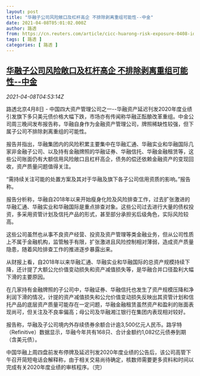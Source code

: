 ```yaml
---
layout: post
title: "华融子公司风险敞口及杠杆高企 不排除剥离重组可能性--中金"
date: 2021-04-08T05:01:02.000Z
author: 路透
from: https://cn.reuters.com/article/cicc-huarong-risk-exposure-0408-idCNKBS2BV0F8
tags: [ 路透 ]
categories: [ 路透 ]
---
```

<!--1617858062000-->
[华融子公司风险敞口及杠杆高企 不排除剥离重组可能性--中金](https://cn.reuters.com/article/cicc-huarong-risk-exposure-0408-idCNKBS2BV0F8)
------

<div>
<div><i>2021-04-08T04:53:14Z</i></div><p>路透北京4月8日 - 中国四大资产管理公司之一--华融资产延迟刊发2020年度业绩引发旗下多只美元债价格大幅下跌，市场亦有传闻称华融正酝酿改革重组。中金公司周三晚间发布报告称，华融自身作为金融资产管理公司，牌照稀缺性较强，但下属子公司不排除剥离重组的可能性。</p><p>报告并指出，华融集团内的风险积累主要集中在华融汇通、华融实业和华融国际几家非金融子公司、以及持有金融牌照的华融证券、华融信托、华融金融租赁等，这些公司账面仍有大额信用风险敞口且杠杆高企，债务的偿还依赖金融资产的变现回收，资产质量问题值得关注。</p><p>“需持续关注可能的处置方案及其对于华融及旗下各子公司信用资质的影响。”报告称。</p><p>报告分析称，华融自2018年以来开始瘦身化险及风险排查工作，过去扩张激进的华融汇通、华融实业和华融国际是重点排查对象。这些公司过去进行大量的债权投资，多采用资管计划及信托产品的形式，甚至部分承担劣后级角色，实际风险较高。</p><p>这些公司虽然也从事不良资产经营、投资及资产管理等类金融业务，但从公司性质上不属于金融机构，监管触手有限，扩张激进且风险控制相对薄弱，造成资产质量隐患，随着风险排查工作的推进逐步暴露出来。</p><p>从财报上看，自2018年以来华融汇通、华融实业和华融国际的总资产规模持续下降，还计提了大额公允价值变动损失和资产减值损失等，是华融合并口径盈利大幅下滑的主要原因。</p><p>在几家持有金融牌照的子公司中，华融证券、华融信托也发生了资产规模压降和净利润下滑的情况，计提的资产减值损失和公允价值变动损失反映出其资管计划和信托产品的底层资产质量可能存在一定问题，华融金融租赁虽然资产和盈利的账面表现尚可，但关注及不良率偏高；母公司及华融湘江银行在集团内表现相对较好。</p><p>报告称，华融及子公司境内外存续债券余额合计逾3,500亿元人民币。路孚特（Refinitive）数据显示，华融今年共有168只、合计金额约1,082亿元债券到期（含美元债）。</p><p>中国华融上周四盘前发布停牌及延迟刊发2020年度业绩的公告后，该公司高管下午召开简短电话会解释称，由于相关交易尚待确定，核数师需要更多资料和时间以完成有关2020年度业绩的审核程序。（完）</p>
</div>
